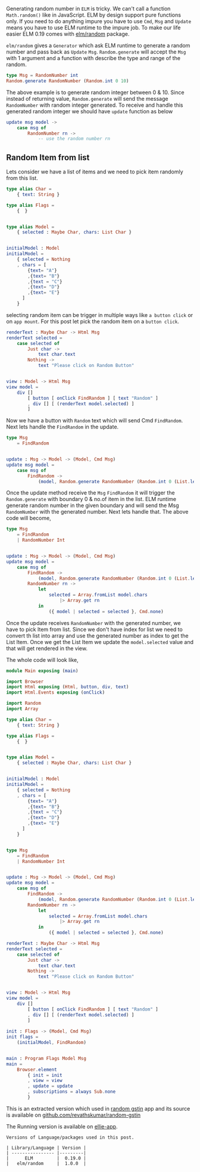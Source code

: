 <!--


---
 'ELM : Pick random item from list'
excerpt: 'Pick random item from list using elm/random'
date: 2018-11-28 23:05:00 IST
updated: 2018-11-28 23:05:00 IST
categories: elm
tags: elm
---

-->
<!DOCTYPE html>
<html>

<head>
  <title>basic-git-workflow</title>
  <meta charset="utf-8">
  <meta name="viewport" content="width=device-width, initial-scale=1.0">


  <link rel="stylesheet" href="./css/bootstrap.css">
  <link rel="stylesheet" href="./css/bootstrap.grid.css">
  <link rel="stylesheet" href="./css/bootstrap.min.css">
  <link rel="stylesheet" href="./css/bootstrap-reboot.min.css">
  <link rel="stylesheet" href="./css/bootstrap.css.map">
  <link rel="stylesheet" href="./css/blog-home.css">
  <link rel="stylesheet" href="./css/prism.css">
  <script async defer src="./css/prism.js"></script>
</head>
<!--------------------------------------------------------------------------------------------------->
<!--------------------------------------------------------------------------------------------------->
<!--------------------------------------------------------------------------------------------------->
<!--------------------------------------------------------------------------------------------------->
<!--------------------------------------------------------------------------------------------------->




<body>

Generating random number in `ELM` is tricky. We can't call a function `Math.random()` like in JavaScript. 
ELM by design support pure functions only. If you need to do anything impure you have to 
use `Cmd`, `Msg` and `Update` means you have to use ELM runtime to the impure job. 
To make our life easier ELM 0.19 comes with [elm/random][elm_random] package. 

`elm/random` gives a `Generator` which ask ELM runtime to generate a random number and pass back as `Update` `Msg`.
`Random.generate` will accept the `Msg` with 1 argument and a function with describe the type and range of the random.

```elm
type Msg = RandomNumber int
Random.generate RandomNumber (Random.int 0 10)
```

The above example is to generate random integer between 0 & 10. Since instead of returning value, `Random.generate` will send the message `RandomNumber` with random integer generated. To receive and handle this generated random integer we should have `update` function as below

```elm
update msg model ->
    case msg of
        RandomNumber rn ->
            -- use the random number rn

```

## <a class="anchor" name="random-item-list" href="#random-item-list"><i class="anchor-icon"></i></a>Random Item from list

Lets consider we have a list of items and we need to pick item randomly from this list.

```elm
type alias Char = 
    { text: String }

type alias Flags = 
    {  }


type alias Model =
    { selected : Maybe Char, chars: List Char }


initialModel : Model
initialModel =
    { selected = Nothing
    , chars = [
        {text= "A"}
        ,{text= "B"}
        ,{text = "C"}
        ,{text= "D"}
        ,{text= "E"}
      ] 
    }
```

selecting random item can be trigger in multiple ways like `a button click` or on `app mount`.
For this post let pick the random item on a `button click`.

```elm
renderText : Maybe Char -> Html Msg
renderText selected =
    case selected of 
        Just char ->
            text char.text
        Nothing ->
            text "Please click on Random Button"


view : Model -> Html Msg
view model =
    div []
        [ button [ onClick FindRandom ] [ text "Random" ]
        , div [] [ (renderText model.selected) ]
        ]
```

Now we have a button with `Random` text which will send Cmd `FindRandom`. 
Next lets handle the `FindRandom` in the update.

```elm
type Msg
    = FindRandom


update : Msg -> Model -> (Model, Cmd Msg)
update msg model =
    case msg of
        FindRandom ->
            (model, Random.generate RandomNumber (Random.int 0 (List.length model.chars - 1)))
```

Once the update method receive the `Msg` `FindRandom` it will trigger the `Random.generate` with boundary 0 & no.of item in the list.
ELM runtime generate random number in the given boundary and will send the Msg `RandomNumber` with the generated number.
Next lets handle that. The above code will become,


```elm
type Msg
    = FindRandom
    | RandomNumber Int


update : Msg -> Model -> (Model, Cmd Msg)
update msg model =
    case msg of
        FindRandom ->
            (model, Random.generate RandomNumber (Random.int 0 (List.length model.chars - 1)))
        RandomNumber rn ->
            let
                selected = Array.fromList model.chars
                    |> Array.get rn
            in
                ({ model | selected = selected }, Cmd.none)
```

Once the update receives `RandomNumber` with the generated number, we have to pick Item from list. Since we don't have index for list we need to convert th list into array and use the generated number as index to get the List Item. Once we get the List Item we update the `model.selected` value and that will get rendered in the view.

The whole code will look like,

```elm
module Main exposing (main)

import Browser
import Html exposing (Html, button, div, text)
import Html.Events exposing (onClick)

import Random
import Array

type alias Char = 
    { text: String }

type alias Flags = 
    {  }


type alias Model =
    { selected : Maybe Char, chars: List Char }


initialModel : Model
initialModel =
    { selected = Nothing
    , chars = [
        {text= "A"}
        ,{text= "B"}
        ,{text = "C"}
        ,{text= "D"}
        ,{text= "E"}
      ] 
    }


type Msg
    = FindRandom
    | RandomNumber Int


update : Msg -> Model -> (Model, Cmd Msg)
update msg model =
    case msg of
        FindRandom ->
            (model, Random.generate RandomNumber (Random.int 0 (List.length model.chars - 1)))
        RandomNumber rn ->
            let
                selected = Array.fromList model.chars
                    |> Array.get rn
            in
                ({ model | selected = selected }, Cmd.none)

renderText : Maybe Char -> Html Msg
renderText selected =
    case selected of 
        Just char ->
            text char.text
        Nothing ->
            text "Please click on Random Button"


view : Model -> Html Msg
view model =
    div []
        [ button [ onClick FindRandom ] [ text "Random" ]
        , div [] [ (renderText model.selected) ]
        ]
        
init : Flags -> (Model, Cmd Msg)
init flags =
    (initialModel, FindRandom)


main : Program Flags Model Msg
main =
    Browser.element
        { init = init
        , view = view
        , update = update
        , subscriptions = always Sub.none
        }
```

This is an extracted version which used in [random gstin][random_gstin] app and its source is available on [github.com/revathskumar/random-gstin][random_gstin_source] 

The Running version is available on [ellie-app][code_snippet].

    Versions of Language/packages used in this post.

    | Library/Language | Version |
    | ---------------- |---------|
    |      ELM         |  0.19.0 |
    |   elm/random     |  1.0.0  |

[elm_random]: https://package.elm-lang.org/packages/elm/random
[code_snippet]: https://ellie-app.com/42fkLMFVdqBa1
[random_gstin]: https://revathskumar.github.io/random-gstin/
[random_gstin_source]: https://github.com/revathskumar/random-gstin/
